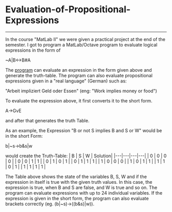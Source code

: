 # Evaluation-of-Propositional-Expressions
---
In the course "MatLab II" we were given a practical project at the end of the semester. I got to program a MatLab/Octave program to evaluate logical expressions in the form of 

~A|B<->B#A

The [program](https://github.com/ArwedMeinert/Evaluation-of-Propositional-Expressions/blob/main/Programme/HauptprogrammAussagenlogik.m) can evaluate an expression in the form given above and generate the truth-table. The program can also evaluate propositional expressions given in a "real language" (German) such as: 

"Arbeit impliziert Geld oder Essen" (eng: "Work implies money or food")

To evaluate the expression above, it first converts it to the short form.

A->GvE

and after that generates the truth Table.


As an example, the Expression "B or not S implies B and S or W" would be in the short Form:

b|~s->b&s|w

would create the Truth-Table: 
| B | S | W | Solution|
|---|---|---|---|
| 0 | 0 | 0 | 0 |
| 0 | 0 | 1 | 1 |
| 0 | 1 | 0 | 1 |
| 0 | 1 | 1 | 1 |
| 1 | 0 | 0 | 0 |
| 1 | 0 | 1 | 1 |
| 1 | 1 | 0 | 1 |
| 1 | 1 | 1 | 1 |

The Table above shows the state of the variables B, S, W and if the expression in itself is true with the given truth values. In this case, the expression is true, when B and S are false, and W is true and so on. The program can evaluate expressions with up to 24 individual variables. If the expression is given in the short form, the program can also evaluate brackets correctly (eg. (b|~s)->((b&s)|w)).
